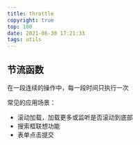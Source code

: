 ```yaml
---
title: throttle
copyright: true
top: 100
date: 2021-06-30 17:21:33
tags: utils
---
```


## 节流函数

在一段连续的操作中，每一段时间只执行一次

常见的应用场景：

- 滚动加载，加载更多或监听是否滚动到底部
- 搜索框联想功能
- 表单点击提交

